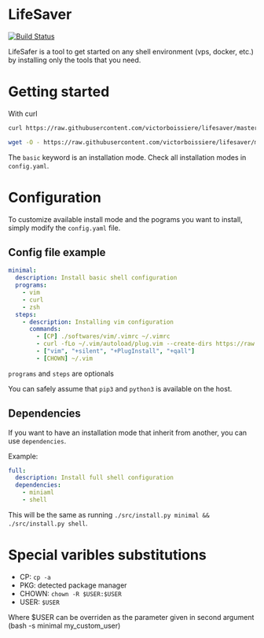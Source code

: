 # LifeSaver

[![Build Status](https://travis-ci.org/victorboissiere/lifesaver.svg?branch=master)](https://travis-ci.org/victorboissiere/lifesaver)

LifeSafer is a tool to get started on any shell environment (vps, docker, etc.)
by installing only the tools that you need.

# Getting started

With curl
```bash
curl https://raw.githubusercontent.com/victorboissiere/lifesaver/master/install.sh -fsSL | bash -s minimal $USER
```

```bash
wget -O - https://raw.githubusercontent.com/victorboissiere/lifesaver/master/install.sh | bash -s minimal $USER
```

The `basic` keyword is an installation mode. Check all installation modes
in `config.yaml`.

# Configuration

To customize available install mode and the pograms you want to install,
simply modify the `config.yaml` file.

## Config file example

```yaml
minimal:
  description: Install basic shell configuration
  programs:
    - vim
    - curl
    - zsh
  steps:
    - description: Installing vim configuration
      commands:
        - [CP] ./softwares/vim/.vimrc ~/.vimrc
        - curl -fLo ~/.vim/autoload/plug.vim --create-dirs https://raw.githubusercontent.com/junegunn/vim-plug/master/plug.vim
        - ["vim", "+silent", "+PlugInstall", "+qall"]
        - [CHOWN] ~/.vim
```

`programs` and `steps` are optionals

You can safely assume that `pip3` and `python3` is available on the host.

## Dependencies

If you want to have an installation mode that inherit from another, you can
use `dependencies`.

Example:

```yaml
full:
  description: Install full shell configuration
  dependencies:
    - miniaml
    - shell
```

This will be the same as running `./src/install.py minimal && ./src/install.py shell`.

# Special varibles substitutions

- CP: `cp -a`
- PKG: detected package manager
- CHOWN: `chown -R $USER:$USER`
- USER: `$USER`

Where $USER can be overriden as the parameter given in second argument (bash -s minimal my_custom_user)
